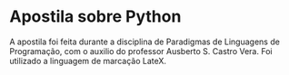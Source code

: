 # Apostila sobre Python
A apostila foi feita durante a disciplina de Paradigmas de Linguagens de Programação, com o auxilio do professor Ausberto S. Castro Vera. Foi utilizado a linguagem de marcação LateX.
 
